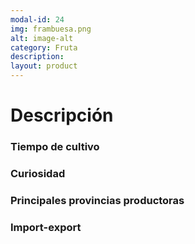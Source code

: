 ```yaml
---
modal-id: 24
img: frambuesa.png
alt: image-alt
category: Fruta
description:
layout: product
---
```


# Descripción

### Tiempo de cultivo

### Curiosidad

### Principales provincias productoras
<div class="chart"></div>

### Import-export
